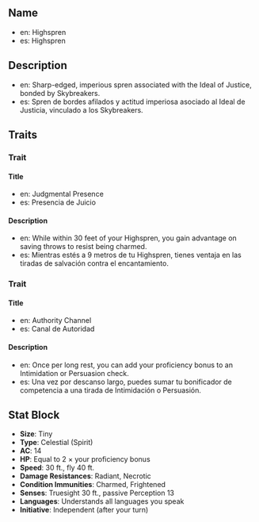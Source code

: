 ## Name
- en: Highspren
- es: Highspren

## Description
- en: Sharp-edged, imperious spren associated with the Ideal of Justice, bonded by Skybreakers.
- es: Spren de bordes afilados y actitud imperiosa asociado al Ideal de Justicia, vinculado a los Skybreakers.

## Traits

### Trait
#### Title
- en: Judgmental Presence
- es: Presencia de Juicio

#### Description
- en: While within 30 feet of your Highspren, you gain advantage on saving throws to resist being charmed.
- es: Mientras estés a 9 metros de tu Highspren, tienes ventaja en las tiradas de salvación contra el encantamiento.

### Trait
#### Title
- en: Authority Channel
- es: Canal de Autoridad

#### Description
- en: Once per long rest, you can add your proficiency bonus to an Intimidation or Persuasion check.
- es: Una vez por descanso largo, puedes sumar tu bonificador de competencia a una tirada de Intimidación o Persuasión.

## Stat Block

- **Size**: Tiny
- **Type**: Celestial (Spirit)
- **AC**: 14
- **HP**: Equal to 2 × your proficiency bonus
- **Speed**: 30 ft., fly 40 ft.
- **Damage Resistances**: Radiant, Necrotic
- **Condition Immunities**: Charmed, Frightened
- **Senses**: Truesight 30 ft., passive Perception 13
- **Languages**: Understands all languages you speak
- **Initiative**: Independent (after your turn)